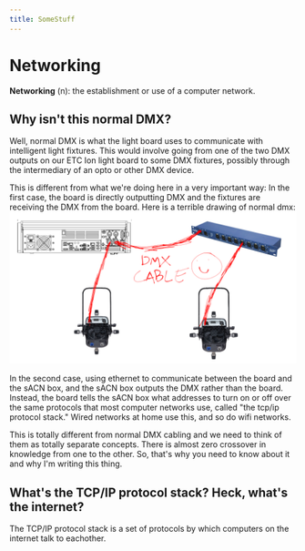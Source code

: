 ```yaml
---
title: SomeStuff
---
```


# Networking
**Networking** (n): the establishment or use of a computer network.
## Why isn't this normal DMX?
Well, normal DMX is what the light board uses to communicate with intelligent light fixtures. This would involve going from one of the two DMX outputs on our ETC Ion light board to some DMX fixtures, possibly through the intermediary of an opto or other DMX device.

This is different from what we're doing here in a very important way: In the first case, the board is directly outputting DMX and the fixtures are receiving the DMX from the board. Here is a terrible drawing of normal dmx:
![my image](/assets/networking_dmx_only.png)

In the second case, using ethernet to communicate between the board and the sACN box, and the sACN box outputs the DMX rather than the board. Instead, the board tells the sACN box what addresses to turn on or off over the same protocols that most computer networks use, called "the tcp/ip protocol stack." Wired networks at home use this, and so do wifi networks.

This is totally different from normal DMX cabling and we need to think of them as totally separate concepts. There is almost zero crossover in knowledge from one to the other. So, that's why you need to know about it and why I'm writing this thing.

## What's the TCP/IP protocol stack? Heck, what's the internet?

The TCP/IP protocol stack is a set of protocols by which computers on the internet talk to eachother.
